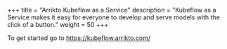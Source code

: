 +++
title = "Arrikto Kubeflow as a Service"
description = "Kubeflow as a Service makes it easy for everyone to develop and serve models with the click of a button."
weight = 50
+++

To get started go to https://kubeflow.arrikto.com/
